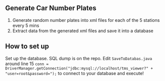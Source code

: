 ## Generate Car Number Plates 
1. Generate random number plates into xml files for each of the 5 stations every 5 mins
2. Extract data from the generated xml files and save it into a database

## How to set up
Set up the database. SQL dump is on the repo. 
Edit `SaveToDatabas.java` around line 15 `conn = DriverManager.getConnection("jdbc:mysql://localhost/tms_viewer?" + "user=root&password=");` to connect  to your database and execute!                  